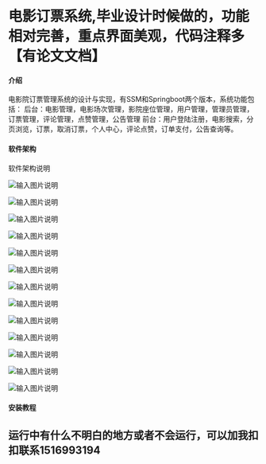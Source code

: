 # 电影订票系统,毕业设计时候做的，功能相对完善，重点界面美观，代码注释多 【有论文文档】

#### 介绍
电影院订票管理系统的设计与实现，有SSM和Springboot两个版本，系统功能包括：
后台：电影管理，电影场次管理，影院座位管理，用户管理，管理员管理，订票管理，评论管理，点赞管理，公告管理
前台：用户登陆注册，电影搜索，分页浏览，订票，取消订票，个人中心，评论点赞，订单支付，公告查询等。



#### 软件架构
软件架构说明

![输入图片说明](https://images.gitee.com/uploads/images/2022/0311/234231_dfec05b3_865419.png "座位选择.png")


![输入图片说明](https://images.gitee.com/uploads/images/2022/0311/234238_bafc1b6b_865419.png "后台主页.png")



![输入图片说明](https://images.gitee.com/uploads/images/2022/0311/234300_57da2041_865419.png "电影院订票管理系统-系统首页.png")


![输入图片说明](https://images.gitee.com/uploads/images/2022/0311/234310_6917f30d_865419.png "电影院订票管理系统-详情显示.png")


![输入图片说明](https://images.gitee.com/uploads/images/2022/0311/234328_c88b77f8_865419.png "电影修改.png")

![输入图片说明](https://images.gitee.com/uploads/images/2022/0311/234335_9075dca0_865419.png "分类管理.png")

![输入图片说明](https://images.gitee.com/uploads/images/2022/0311/234345_c19a1175_865419.png "个人中心.png")


![输入图片说明](https://images.gitee.com/uploads/images/2022/0311/234354_28559ce3_865419.png "公告查看.png")


![输入图片说明](https://images.gitee.com/uploads/images/2022/0311/234401_c0984713_865419.png "管理员登陆.png")

![输入图片说明](https://images.gitee.com/uploads/images/2022/0311/234408_91b74da2_865419.png "年龄统计.png")

![输入图片说明](https://images.gitee.com/uploads/images/2022/0311/234416_feec2757_865419.png "评论分词统计.png")

![输入图片说明](https://images.gitee.com/uploads/images/2022/0311/234424_c95712af_865419.png "我的购票.png")

![输入图片说明](https://images.gitee.com/uploads/images/2022/0311/234431_4f0e6ff5_865419.png "性别统计饼图.png")

#### 安装教程

## 运行中有什么不明白的地方或者不会运行，可以加我扣扣联系1516993194

